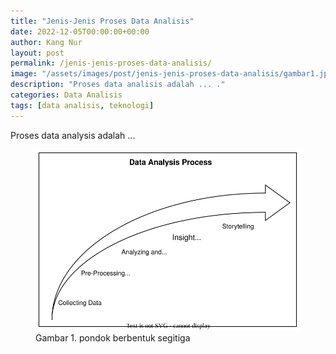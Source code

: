 ```yaml
---
title: "Jenis-Jenis Proses Data Analisis"
date: 2022-12-05T00:00:00+00:00
author: Kang Nur
layout: post
permalink: /jenis-jenis-proses-data-analisis/
image: "/assets/images/post/jenis-jenis-proses-data-analisis/gambar1.jpg"
description: "Proses data analisis adalah ... ."
categories: Data Analisis
tags: [data analisis, teknologi]
---
```

Proses data analysis adalah ...

<figure>
<img src="/assets/images/post/jenis-jenis-proses-data-analisis/gambar2.svg">
<figcaption>Gambar 1. pondok berbentuk segitiga </figcaption>
</figure>